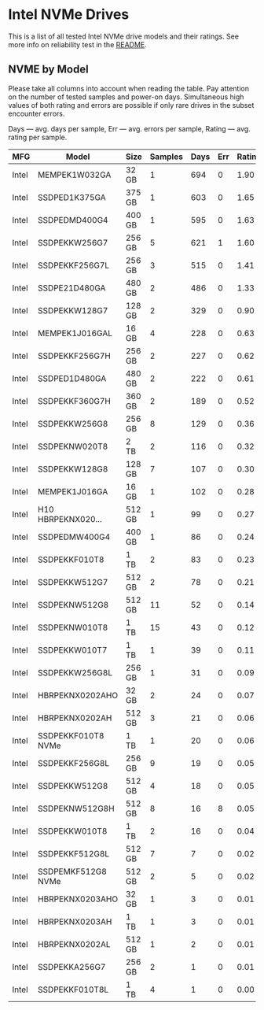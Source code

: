 Intel NVMe Drives
=================

This is a list of all tested Intel NVMe drive models and their ratings. See more
info on reliability test in the [README](https://github.com/linuxhw/SMART).

NVME by Model
------------

Please take all columns into account when reading the table. Pay attention on the
number of tested samples and power-on days. Simultaneous high values of both rating
and errors are possible if only rare drives in the subset encounter errors.

Days   — avg. days per sample,
Err    — avg. errors per sample,
Rating — avg. rating per sample.

| MFG       | Model              | Size   | Samples | Days  | Err   | Rating |
|-----------|--------------------|--------|---------|-------|-------|--------|
| Intel     | MEMPEK1W032GA      | 32 GB  | 1       | 694   | 0     | 1.90   |
| Intel     | SSDPED1K375GA      | 375 GB | 1       | 603   | 0     | 1.65   |
| Intel     | SSDPEDMD400G4      | 400 GB | 1       | 595   | 0     | 1.63   |
| Intel     | SSDPEKKW256G7      | 256 GB | 5       | 621   | 1     | 1.60   |
| Intel     | SSDPEKKF256G7L     | 256 GB | 3       | 515   | 0     | 1.41   |
| Intel     | SSDPE21D480GA      | 480 GB | 2       | 486   | 0     | 1.33   |
| Intel     | SSDPEKKW128G7      | 128 GB | 2       | 329   | 0     | 0.90   |
| Intel     | MEMPEK1J016GAL     | 16 GB  | 4       | 228   | 0     | 0.63   |
| Intel     | SSDPEKKF256G7H     | 256 GB | 2       | 227   | 0     | 0.62   |
| Intel     | SSDPED1D480GA      | 480 GB | 2       | 222   | 0     | 0.61   |
| Intel     | SSDPEKKF360G7H     | 360 GB | 2       | 189   | 0     | 0.52   |
| Intel     | SSDPEKKW256G8      | 256 GB | 8       | 129   | 0     | 0.36   |
| Intel     | SSDPEKNW020T8      | 2 TB   | 2       | 116   | 0     | 0.32   |
| Intel     | SSDPEKKW128G8      | 128 GB | 7       | 107   | 0     | 0.30   |
| Intel     | MEMPEK1J016GA      | 16 GB  | 1       | 102   | 0     | 0.28   |
| Intel     | H10 HBRPEKNX020... | 512 GB | 1       | 99    | 0     | 0.27   |
| Intel     | SSDPEDMW400G4      | 400 GB | 1       | 86    | 0     | 0.24   |
| Intel     | SSDPEKKF010T8      | 1 TB   | 2       | 83    | 0     | 0.23   |
| Intel     | SSDPEKKW512G7      | 512 GB | 2       | 78    | 0     | 0.21   |
| Intel     | SSDPEKNW512G8      | 512 GB | 11      | 52    | 0     | 0.14   |
| Intel     | SSDPEKNW010T8      | 1 TB   | 15      | 43    | 0     | 0.12   |
| Intel     | SSDPEKKW010T7      | 1 TB   | 1       | 39    | 0     | 0.11   |
| Intel     | SSDPEKKW256G8L     | 256 GB | 1       | 31    | 0     | 0.09   |
| Intel     | HBRPEKNX0202AHO    | 32 GB  | 2       | 24    | 0     | 0.07   |
| Intel     | HBRPEKNX0202AH     | 512 GB | 3       | 21    | 0     | 0.06   |
| Intel     | SSDPEKKF010T8 NVMe | 1 TB   | 1       | 20    | 0     | 0.06   |
| Intel     | SSDPEKKF256G8L     | 256 GB | 9       | 19    | 0     | 0.05   |
| Intel     | SSDPEKKW512G8      | 512 GB | 4       | 18    | 0     | 0.05   |
| Intel     | SSDPEKNW512G8H     | 512 GB | 8       | 16    | 8     | 0.05   |
| Intel     | SSDPEKKW010T8      | 1 TB   | 2       | 16    | 0     | 0.04   |
| Intel     | SSDPEKKF512G8L     | 512 GB | 7       | 7     | 0     | 0.02   |
| Intel     | SSDPEMKF512G8 NVMe | 512 GB | 2       | 5     | 0     | 0.02   |
| Intel     | HBRPEKNX0203AHO    | 32 GB  | 1       | 3     | 0     | 0.01   |
| Intel     | HBRPEKNX0203AH     | 1 TB   | 1       | 3     | 0     | 0.01   |
| Intel     | HBRPEKNX0202AL     | 512 GB | 1       | 2     | 0     | 0.01   |
| Intel     | SSDPEKKA256G7      | 256 GB | 2       | 1     | 0     | 0.01   |
| Intel     | SSDPEKKF010T8L     | 1 TB   | 4       | 1     | 0     | 0.00   |
